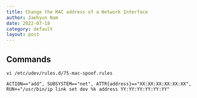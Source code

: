 ```yaml
---
title: Change the MAC address of a Network Interface
author: Jaehyun Nam
date: 2022-07-18
category: default
layout: post
---
```


## Commands

```
vi /etc/udev/rules.d/75-mac-spoof.rules
```

```
ACTION=="add", SUBSYSTEM=="net", ATTR{address}=="XX:XX:XX:XX:XX:XX", RUN+="/usr/bin/ip link set dev %k address YY:YY:YY:YY:YY:YY"
```

